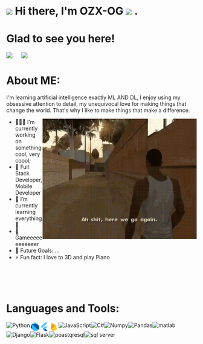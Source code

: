 <h1>
<img src="https://emojis.slackmojis.com/emojis/images/1616313730/22670/hey.gif?1616313730" width="30"/>  Hi there, I'm OZX-OG  <img src="https://emojis.slackmojis.com/emojis/images/1539890226/4845/rickroll.gif?1539890226" width="30"/>  .

</h1>

# Glad to see you here!

<a href="https://twitter.com/OZX_OG" target="_blank"><img height="30" src="https://seeklogo.com/images/T/twitter-2012-positive-logo-916EDF1309-seeklogo.com.png"></a>&nbsp;&nbsp;&nbsp;&nbsp;&nbsp;
<a href="https://open.spotify.com/user/j58y1s81otykl85rcgrnk3c8p" target="_blank"><img height="30" src="https://seeklogo.com/images/S/spotify-2015-logo-560E071CB7-seeklogo.com.png"></a>

# About ME:

I'm learning artificial intelligence exactly ML AND DL, I enjoy using my obsessive attention to detail, my unequivocal love for making things that change the world. That's why I like to make things that make a difference.

<img align="right" alt="GIF" src="https://raw.githubusercontent.com/OZX-OG/OZX-OG/main/shit.gif?token=AMWVNDBK7UG3W4AZWJSLP3TBVOW5Y" width="408" height="318" />

- 👨🏻‍💻 I’m currently working on something cool, very coool;
- 🔭 Full Stack Developer, Mobile Developer
- 🌱 I’m currently learning everything 🤣
- 👯 Gameeeeeeeeeeeer
- 🥅 Future Goals: ...
- ⚡ Fun fact: I love to 3D and play Piano

<br />
<br />
<br />

# Languages and Tools:

<a href="https://www.python.org" target="_blank"><img align="left" alt="Python" height ="25px" src="https://raw.githubusercontent.com/rahul-jha98/github_readme_icons/main/language_and_tools/square/python/python.svg"></a>

<a href="https://dart.dev/" target="_blank"><img align="left" alt="Dart" height ="25px" src="https://raw.githubusercontent.com/github/explore/80688e429a7d4ef2fca1e82350fe8e3517d3494d/topics/dart/dart.png"></a>

<a href="https://flutter.dev/" target="_blank"><img align="left" alt="Flutter" height ="25px" src="https://raw.githubusercontent.com/github/explore/80688e429a7d4ef2fca1e82350fe8e3517d3494d/topics/flutter/flutter.png"></a>

<a href="https://firebase.google.com/" target="_blank"><img align="left" alt="firebase" height ="25px" src="https://raw.githubusercontent.com/github/explore/80688e429a7d4ef2fca1e82350fe8e3517d3494d/topics/firebase/firebase.png"></a>

<a href="https://www.javascript.com/" target="_blank"><img align="left" alt="JavaScript" height ="25px" src="https://raw.githubusercontent.com/rahul-jha98/github_readme_icons/main/language_and_tools/square/javascript/javascript.svg"></a>

<a href="https://docs.microsoft.com/en-us/dotnet/csharp/" target="_blank"><img align="left" alt="C#" height ="25px" src="https://seeklogo.com/images/C/c-sharp-c-logo-02F17714BA-seeklogo.com.png"></a>

<a href="https://numpy.org/" target="_blank"><img align="left" alt="Numpy" height ="25px" src="https://seeklogo.com/images/N/numpy-logo-479C24EC79-seeklogo.com.png"></a>

<a href="https://pandas.pydata.org/" target="_blank"><img align="left" alt="Pandas" height ="25px" src="https://seeklogo.com/images/P/pandas-logo-776F6D45BB-seeklogo.com.png"></a>

<a href="https://www.mathworks.com/" target="_blank"><img align="left" alt="matlab" height ="25px" src="https://seeklogo.com/images/M/matlab-logo-AE6C96A5DD-seeklogo.com.png"></a>

<a href="https://www.djangoproject.com/" target="_blank"><img align="left" alt="Django" height ="25px" src="https://seeklogo.com/images/D/django-logo-F46C1DD95E-seeklogo.com.png"></a>

<a href="https://flask.palletsprojects.com/" target="_blank"><img align="left" alt="Flask" height ="25px" src="https://seeklogo.com/images/F/flask-logo-44C507ABB7-seeklogo.com.png"></a>

<a href="https://www.postgresql.org/" target="_blank"><img align="left" alt="poastqresql" height ="25px" src="https://seeklogo.com/images/P/postqresql-logo-AD0E066492-seeklogo.com.png"></a>

<a href="https://www.microsoft.com/en-us/sql-server/sql-server-downloads" target="_blank"><img align="left" alt="sql server" height ="25px" src="https://seeklogo.com/images/M/microsoft-sql-server-logo-96AF49E2B3-seeklogo.com.png"></a>

